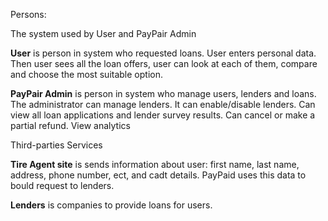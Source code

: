 Persons:

The system used by User and PayPair Admin

**User** is person in system who requested loans. User enters personal data. Then user sees all the loan offers, user can look at each of them, compare and choose the most suitable option.

**PayPair Admin** is person in system who manage users, lenders and loans. The administrator can manage lenders. It can enable/disable lenders. Can view all loan applications and lender survey results. Can cancel or make a partial refund. View analytics


Third-parties Services

**Tire Agent site** is sends information about user: first name, last name, address, phone number, ect, and cadt details. PayPaid uses this data to bould request to lenders.

**Lenders** is companies to provide loans for users. 
